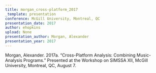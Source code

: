 ```yaml
---
title: morgan_cross-platform_2017
_template: presentation
conference: McGill University, Montreal, QC
presentation_date: 2017
author: ehopkins
upload: None
presentation_author: Morgan, Alexander
presentation_year: 2017
---
```

Morgan, Alexander. 2017a. “Cross-Platform Analysis: Combining Music-Analysis Programs.” Presented at the Workshop on SIMSSA XII, McGill University, Montreal, QC, August 7.